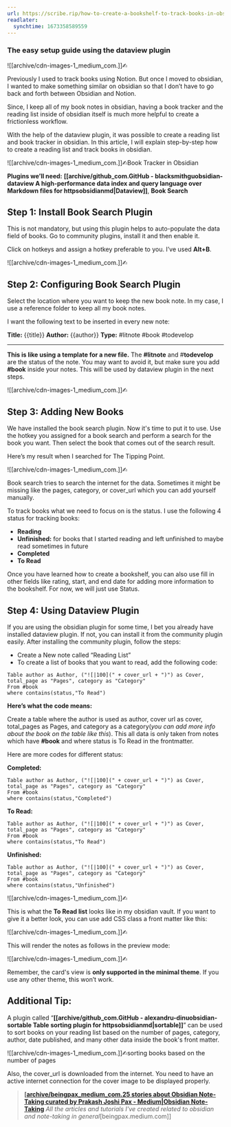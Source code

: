 ```yaml
---
url: https://scribe.rip/how-to-create-a-bookshelf-to-track-books-in-obsidian-f5130555be44
readlater:
  synchtime: 1673358589559
---
```

### The easy setup guide using the dataview plugin

![[archive/cdn-images-1_medium_com.]]✍︎

Previously I used to track books using Notion. But once I moved to obsidian, I wanted to make something similar on obsidian so that I don’t have to go back and forth between Obsidian and Notion.

Since, I keep all of my book notes in obsidian, having a book tracker and the reading list inside of obsidian itself is much more helpful to create a frictionless workflow.

With the help of the dataview plugin, it was possible to create a reading list and book tracker in obsidian. In this article, I will explain step-by-step how to create a reading list and track books in obsidian.

![[archive/cdn-images-1_medium_com.]]✍︎Book Tracker in Obsidian

**Plugins we’ll need:** **[[archive/github_com.GitHub - blacksmithguobsidian-dataview A high-performance data index and query language over Markdown files for httpsobsidianmd|Dataview]]**, **Book Search**

## Step 1: Install Book Search Plugin

This is not mandatory, but using this plugin helps to auto-populate the data field of books. Go to community plugins, install it and then enable it.

Click on hotkeys and assign a hotkey preferable to you. I’ve used **Alt+B**.

![[archive/cdn-images-1_medium_com.]]✍︎

## Step 2: Configuring Book Search Plugin

Select the location where you want to keep the new book note. In my case, I use a reference folder to keep all my book notes.

I want the following text to be inserted in every new note:

**Title:** {{title}}
**Author:** {{author}}
**Type:** #litnote #book #todevelop

---

**This is like using a template for a new file.** The **#litnote** and #**todevelop** are the status of the note. You may want to avoid it, but make sure you add **#book** inside your notes. This will be used by dataview plugin in the next steps.

![[archive/cdn-images-1_medium_com.]]✍︎

## Step 3: Adding New Books

We have installed the book search plugin. Now it's time to put it to use. Use the hotkey you assigned for a book search and perform a search for the book you want. Then select the book that comes out of the search result.

Here’s my result when I searched for The Tipping Point.

![[archive/cdn-images-1_medium_com.]]✍︎

Book search tries to search the internet for the data. Sometimes it might be missing like the pages, category, or cover_url which you can add yourself manually.

To track books what we need to focus on is the status. I use the following 4 status for tracking books:

-   **Reading**
-   **Unfinished:** for books that I started reading and left unfinished to maybe read sometimes in future
-   **Completed**
-   **To Read**

Once you have learned how to create a bookshelf, you can also use fill in other fields like rating, start, and end date for adding more information to the bookshelf. For now, we will just use Status.

## Step 4: Using Dataview Plugin

If you are using the obsidian plugin for some time, I bet you already have installed dataview plugin. If not, you can install it from the community plugin easily. After installing the community plugin, follow the steps:

-   Create a New note called “Reading List”
-   To create a list of books that you want to read, add the following code:

```dataview
Table author as Author, ("![|100](" + cover_url + ")") as Cover, total_page as "Pages", category as "Category"
From #book
where contains(status,"To Read")
```

**Here’s what the code means:**

Create a table where the author is used as author, cover url as cover, total_pages as Pages, and category as a category(_you can add more info about the book on the table like this_). This all data is only taken from notes which have **#book** and where status is To Read in the frontmatter.

Here are more codes for different status:

**Completed:**

```dataview
Table author as Author, ("![|100](" + cover_url + ")") as Cover, total_page as "Pages", category as "Category"
From #book
where contains(status,"Completed")
```

**To Read:**

```dataview
Table author as Author, ("![|100](" + cover_url + ")") as Cover, total_page as "Pages", category as "Category"
From #book
where contains(status,"To Read")
```

**Unfinished:**

```dataview
Table author as Author, ("![|100](" + cover_url + ")") as Cover, total_page as "Pages", category as "Category"
From #book
where contains(status,"Unfinished")
```

![[archive/cdn-images-1_medium_com.]]✍︎

This is what the **To Read list** looks like in my obsidian vault. If you want to give it a better look, you can use add CSS class a front matter like this:

![[archive/cdn-images-1_medium_com.]]✍︎

This will render the notes as follows in the preview mode:

![[archive/cdn-images-1_medium_com.]]✍︎

Remember, the card's view is **only supported in the minimal theme**. If you use any other theme, this won’t work.

## Additional Tip:

A plugin called “**[[archive/github_com.GitHub - alexandru-dinuobsidian-sortable Table sorting plugin for httpsobsidianmd|sortable]]**” can be used to sort books on your reading list based on the number of pages, category, author, date published, and many other data inside the book's front matter.

![[archive/cdn-images-1_medium_com.]]✍︎sorting books based on the number of pages

Also, the cover_url is downloaded from the internet. You need to have an active internet connection for the cover image to be displayed properly.

> **[[archive/beingpax_medium_com.25 stories about Obsidian Note-Taking curated by Prakash Joshi Pax - Medium|Obsidian Note-Taking](https://beingpax.medium.com/list/03c50628bfa1)** _All the articles and tutorials I've created related to obsidian and note-taking in general_[beingpax.medium.com]]